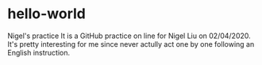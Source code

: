 # hello-world
Nigel's practice
It is a GitHub practice on line for Nigel Liu on 02/04/2020.
It's pretty interesting for me since never actully act one by one following an English instruction.
